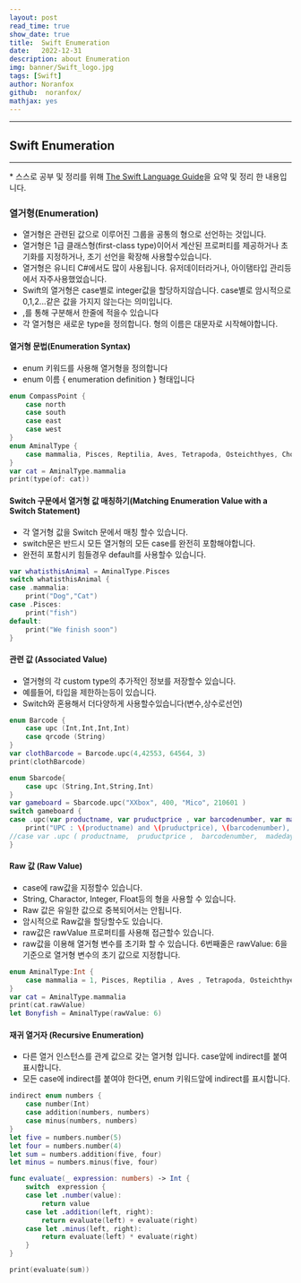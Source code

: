 ```yaml
---
layout: post
read_time: true
show_date: true
title:  Swift Enumeration
date:   2022-12-31
description: about Enumeration
img: banner/Swift_logo.jpg
tags: [Swift]
author: Noranfox
github:  noranfox/
mathjax: yes
---
```


---
## Swift Enumeration
---
\* 스스로 공부 및 정리를 위해 [The Swift Language Guide](https://jusung.gitbook.io/the-swift-language-guide/)을 요약 및 정리 한 내용입니다. 

### 열거형(Enumeration)
   - 열거형은 관련된 값으로 이루어진 그룹을 공통의 형으로 선언하는 것입니다.
   - 열거형은 1급 클래스형(first-class type)이어서 계산된 프로퍼티를 제공하거나 초기화를 지정하거나, 초기 선언을 확장해 사용할수있습니다.
   - 열거형은 유니티 C#에서도 많이 사용됩니다. 유저데이터라거나, 아이탬타입 관리등에서 자주사용했었습니다.
   - Swift의 열거형은 case별로 integer값을 할당하지않습니다. case별로 암시적으로 0,1,2...같은 값을 가지지 않는다는 의미입니다.
   - ,를 통해 구분해서 한줄에 적을수 있습니다
   - 각 열거형은 새로운 type을 정의합니다. 형의 이름은 대문자로 시작해야합니다.

#### 열거형 문법(Enumeration Syntax)
   - enum 키워드를 사용해 열거형을 정의합니다
   - enum 이름 { enumeration definition } 형태입니다

```swift
enum CompassPoint {
    case north
    case south
    case east
    case west
}
enum AminalType {
    case mammalia, Pisces, Reptilia, Aves, Tetrapoda, Osteichthyes, Chondrichthyes, Placodermi
}
var cat = AminalType.mammalia
print(type(of: cat))
```

#### Switch 구문에서 열거형 값 매칭하기(Matching Enumeration Value with a Switch Statement)
   - 각 열거형 값을 Switch 문에서 매칭 할수 있습니다.
   - switch문은 반드시 모든 열거형의 모든 case를 완전히 포함해야합니다.
   - 완전히 포함시키 힘들경우 default를 사용할수 있습니다.

```swift
var whatisthisAnimal = AminalType.Pisces
switch whatisthisAnimal {
case .mammalia:
    print("Dog","Cat")
case .Pisces:
    print("fish")
default:
    print("We finish soon")
}
```

#### 관련 값 (Associated Value)
   - 열거형의 각 custom type의 추가적인 정보를 저장할수 있습니다.
   - 예를들어, 타입을 제한하는등이 있습니다.
   - Switch와 혼용해서 더다양하게 사용할수있습니다(변수,상수로선언)

```swift
enum Barcode {
    case upc (Int,Int,Int,Int)
    case qrcode (String)
}
var clothBarcode = Barcode.upc(4,42553, 64564, 3)
print(clothBarcode)

enum Sbarcode{
    case upc (String,Int,String,Int)
}
var gameboard = Sbarcode.upc("XXbox", 400, "Mico", 210601 )
switch gameboard {
case .upc(var productname, var pruductprice , var barcodenumber, var madeday):
    print("UPC : \(productname) and \(pruductprice), \(barcodenumber), \(madeday)")
//case var .upc ( productname,  pruductprice ,  barcodenumber,  madeday): 처럼 사용도 가능합니다.
}
```

#### Raw 값 (Raw Value)
   - case에 raw값을 지정할수 있습니다.
   - String, Charactor, Integer, Float등의 형을 사용할 수 있습니다. 
   - Raw 값은 유일한 값으로 중복되어서는 안됩니다.
   - 암시적으로 Raw값을 할당할수도 있습니다.
   - raw값은 rawValue 프로퍼티를 사용해 접근할수 있습니다.
   - raw값을 이용해 열거형 변수를 초기화 할 수 있습니다. 6번째줄은 rawValue: 6을 기준으로 열거형 변수의 초기 값으로 지정합니다.

```swift
enum AminalType:Int {
    case mammalia = 1, Pisces, Reptilia , Aves , Tetrapoda, Osteichthyes, Chondrichthyes, Placodermi
}
var cat = AminalType.mammalia
print(cat.rawValue)
let Bonyfish = AminalType(rawValue: 6)
```

#### 재귀 열거자 (Recursive Enumeration)
   - 다른 열거 인스턴스를 관계 값으로 갖는 열거형 입니다. case앞에 indirect를 붙여 표시합니다.
   - 모든 case에 indirect를 붙여야 한다면, enum 키워드앞에 indirect를 표시합니다.

```swift
indirect enum numbers {
    case number(Int)
    case addition(numbers, numbers)
    case minus(numbers, numbers)
}
let five = numbers.number(5)
let four = numbers.number(4)
let sum = numbers.addition(five, four)
let minus = numbers.minus(five, four)

func evaluate(_ expression: numbers) -> Int {
    switch  expression {
    case let .number(value):
        return value
    case let .addition(left, right):
        return evaluate(left) + evaluate(right)
    case let .minus(left, right):
        return evaluate(left) * evaluate(right)
    }
}

print(evaluate(sum))
```